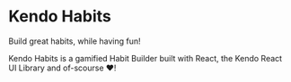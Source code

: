# Kendo Habits

Build great habits, while having fun!

Kendo Habits is a gamified Habit Builder built with React, the Kendo React UI Library and of-scourse ❤️!
